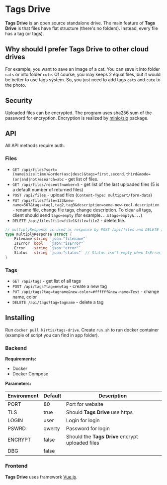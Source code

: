 # Tags Drive

**Tags Drive** is an open source standalone drive. The main feature of **Tags Drive** is that files have flat structure (there's no folders). Instead, every file has a tag (or tags).

## Why should I prefer Tags Drive to other cloud drives

For example, you want to save an image of a cat. You can save it into folder `cats` or into folder `cute`. Of course, you may keeps 2 equal files, but it would be better to use tags system. So, you just need to add tags `cats` and `cute` to the photo.

## Security

Uploaded files can be encrypted. The program uses sha256 sum of the password for encryption. Encryption is realized by [minio/sio](https://github.com/minio/sio) package.

## API

All API methods require auth.

### Files

- `GET /api/files?sort=(name|size|time)&order(asc|desc)&tags=first,second,third&mode=(or|and|not)&search=abc` - get list of files.
- `GET /api/files/recent?number=5` - get list of the last uploaded files (5 is a default number of returned files)
- `POST /api/files` - upload files (`Content-Type: multipart/form-data`)
- `PUT /api/files?file=123&new-name=567&tags=tag1,tag2,tag3&description=some-new-cool-description` - rename file, change file tags, change description. To clear all tags, client should send `tags=empty` (for example`...&tags=empty&...`)
- `DELETE /api/files?file=file1&file=file2` - delete file.

```go
// multiplyResponse is used as response by POST /api/files and DELETE /api/files
type multiplyResponse struct {
	Filename string `json:"filename"`
	IsError  bool   `json:"isError"`
	Error    string `json:"error"`
	Status   string `json:"status"` // Status isn't empty when IsError == false
}
```

### Tags

- `GET /api/tags` - get list of all tags
- `POST /api/tags?tag=newtag` - create a new tag
- `PUT /api/tags?tag=tagname&new-color=#ffffff&new-name=Test` - change name, color
- `DELETE /api/tags?tag=tagname` - delete a tag

## Installing

Run `docker pull kirtis/tags-drive`. Create `run.sh` to run docker container (example of script you can find in app folder).

### Backend

**Requirements:**

- Docker
- Docker Compose

**Parameters:**

| Environment | Default | Description                                      |
| ----------- | ------- | -------------------------------                  |
| PORT        | 80      | Port for website                                 |
| TLS         | true   | Should **Tags Drive** use https                  |
| LOGIN       | user    | Login for login                                  |
| PSWRD       | qwerty  | Password for login                               |
| ENCRYPT     | false   | Should the **Tags Drive** encrypt uploaded files |
| DBG         | false   |                                                  |

### Frontend

**Tags Drive** uses framework [Vue.js](https://vuejs.org).
